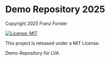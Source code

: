 # Demo Repository 2025

Copyright 2025 Franz Forster

[![License: MIT](https://img.shields.io/badge/License-MIT-yellow.svg)](https://opensource.org/licenses/MIT)

This project is released under a MIT License.

Demo-Repository für LVA.
